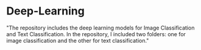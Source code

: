 # Deep-Learning
"The repository includes the deep learning models for Image Classification and Text Classification. In the repository, I included two folders: one for image classification and the other for text classification."
